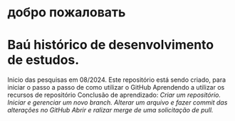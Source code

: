 # добро пожаловать
# Baú histórico de desenvolvimento de estudos.
 Inicio das pesquisas em 08/2024.
 Este repositório está sendo criado, para iniciar o passo a passo de como utilizar o GitHub
 Aprendendo a utilizar os recursos de repositório
 Conclusão de aprendizado:
*Criar um repositório.*
*Iniciar e gerenciar um novo branch.*
*Alterar um arquivo e fazer commit das alteraçôes no GitHub*
*Abrir e ralizar merge de uma solicitação de pull.*
